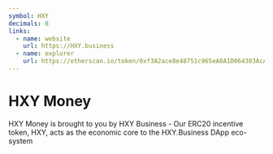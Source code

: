 ```yaml
---
symbol: HXY
decimals: 8
links:
  - name: website
    url: https://HXY.business
  - name: explorer
    url: https://etherscan.io/token/0xf3A2ace8e48751c965eA0A1D064303AcA53842b9
---
```


# HXY Money

HXY Money is brought to you by HXY Business - Our ERC20 incentive token, HXY, acts as the economic core to the HXY.Business DApp eco-system
